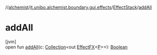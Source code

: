 //[alchemist](../../../index.md)/[it.unibo.alchemist.boundary.gui.effects](../index.md)/[EffectStack](index.md)/[addAll](add-all.md)

# addAll

[jvm]\
open fun [addAll](add-all.md)(c: [Collection](https://docs.oracle.com/javase/8/docs/api/java/util/Collection.html)<out [EffectFX](../-effect-f-x/index.md)<[P](../../it.unibo.alchemist.boundary.interfaces/-draw-command/index.md)>>): [Boolean](https://kotlinlang.org/api/latest/jvm/stdlib/kotlin/-boolean/index.html)
